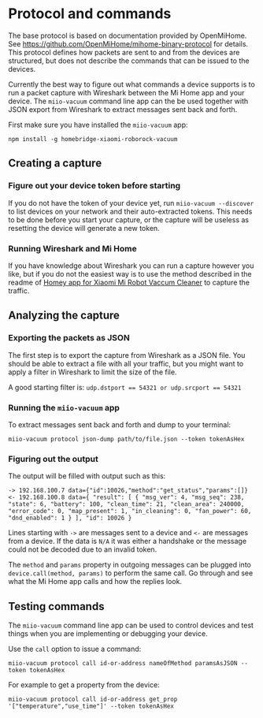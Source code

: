 # Protocol and commands

The base protocol is based on documentation provided by OpenMiHome.
See https://github.com/OpenMiHome/mihome-binary-protocol for details. This protocol defines how packets are sent to and
from the devices are structured, but does not describe the commands that can be issued to the devices.

Currently the best way to figure out what commands a device supports is to run a packet capture with Wireshark between
the Mi Home app and your device. The `miio-vacuum` command line app can the be used together with JSON export from
Wireshark to extract messages sent back and forth.

First make sure you have installed the `miio-vacuum` app:

`npm install -g homebridge-xiaomi-roborock-vacuum`

## Creating a capture

### Figure out your device token before starting

If you do not have the token of your device yet, run `miio-vacuum --discover` to list devices on your network and their
auto-extracted tokens. This needs to be done before you start your capture, or the capture will be useless as resetting
the device will generate a new token.

### Running Wireshark and Mi Home

If you have knowledge about Wireshark you can run a capture however you like, but if you do not the easiest way is to
use the method described in the readme
of [Homey app for Xiaomi Mi Robot Vaccum Cleaner](https://github.com/jghaanstra/com.robot.xiaomi-mi) to capture the
traffic.

## Analyzing the capture

### Exporting the packets as JSON

The first step is to export the capture from Wireshark as a JSON file. You should be able to extract a file with all
your traffic, but you might want to apply a filter in Wireshark to limit the size of the file.

A good starting filter is: `udp.dstport == 54321 or udp.srcport == 54321`

### Running the `miio-vacuum` app

To extract messages sent back and forth and dump to your terminal:

`miio-vacuum protocol json-dump path/to/file.json --token tokenAsHex`

### Figuring out the output

The output will be filled with output such as this:

```
-> 192.168.100.7 data={"id":10026,"method":"get_status","params":[]}
<- 192.168.100.8 data={ "result": [ { "msg_ver": 4, "msg_seq": 238, "state": 6, "battery": 100, "clean_time": 21, "clean_area": 240000, "error_code": 0, "map_present": 1, "in_cleaning": 0, "fan_power": 60, "dnd_enabled": 1 } ], "id": 10026 }
```

Lines starting with `->` are messages sent to a device and `<-` are messages from a device. If the data is `N/A` it was
either a handshake or the message could not be decoded due to an invalid token.

The `method` and `params` property in outgoing messages can be plugged into
`device.call(method, params)` to perform the same call. Go through and see what the Mi Home app calls and how the
replies look.

## Testing commands

The `miio-vacuum` command line app can be used to control devices and test things when you are implementing or debugging
your device.

Use the `call` option to issue a command:

`miio-vacuum protocol call id-or-address nameOfMethod paramsAsJSON --token tokenAsHex`

For example to get a property from the device:

`miio-vacuum protocol call id-or-address get_prop '["temperature","use_time"]' --token tokenAsHex`

